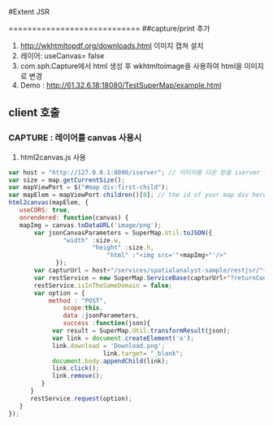 #Extent JSR

============================
##capture/print  추가 
 1. http://wkhtmltopdf.org/downloads.html 이미지 캡쳐 설치
 2. 레이어: useCanvas= false
 3. com.sph.Capture에서 html 생성 후 wkhtmltoimage을 사용하여 html을 이미지로 변경 
 4. Demo : http://61.32.6.18:18080/TestSuperMap/example.html 
## client 호출
### CAPTURE : 레이어를 canvas 사용시
 1. html2canvas.js 사용
 ```javascript
var host = "http://127.0.0.1:8090/iserver"; // 이미지를 다운 받을 iserver url
var size = map.getCurrentSize();
var mapViewPort = $("#map div:first-child");
var mapElem = mapViewPort.children()[0]; // the id of your map div here
html2canvas(mapElem, {
    useCORS: true,
    onrendered: function(canvas) {
    mapImg = canvas.toDataURL('image/png');
        var jsonCanvasParameters = SuperMap.Util.toJSON({
            	"width" :size.w,
         				"height" :size.h,
					        "html" :"<img src='"+mapImg+"'/>"
	    	  });
        var capturUrl = host+"/services/spatialanalyst-sample/restjsr/"+type+".jsonp";
        var restService = new SuperMap.ServiceBase(capturUrl+"?returnContent=true");
        restService.isInTheSameDomain = false;
        var option = {
         	method : "POST",
		        scope:this,
		        data :jsonParameters,
		        success :function(json){
             var result = SuperMap.Util.transformResult(json);
             var link = document.createElement('a');
             link.download = 'Download.png';
	 				       link.target= "_blank";
             document.body.appendChild(link);
             link.click();
             link.remove();
          }
       }
       restService.request(option);
    }
});
